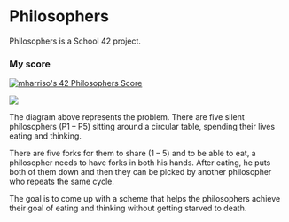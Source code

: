 # Philosophers

Philosophers is a School 42 project.

### My score
[![mharriso's 42 Philosophers Score](https://badge42.vercel.app/api/v2/cl3w02qb8005509mgrqkyukbw/project/2199201)](https://github.com/JaeSeoKim/badge42)


<img src="img/philo.png" />

The diagram above represents the problem. There are five silent philosophers (P1 – P5) sitting around a circular table, spending their lives eating and thinking.

There are five forks for them to share (1 – 5) and to be able to eat, a philosopher needs to have forks in both his hands. After eating, he puts both of them down and then they can be picked by another philosopher who repeats the same cycle.

The goal is to come up with a scheme that helps the philosophers achieve their goal of eating and thinking without getting starved to death.
